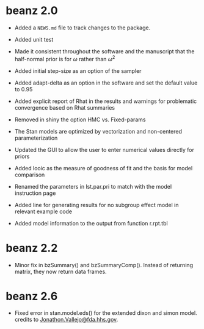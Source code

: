 # beanz 2.0

* Added a `NEWS.md` file to track changes to the package.

* Added unit test
* Made it consistent throughout the software and the manuscript that the
  half-normal prior is for $\omega$ rather than $\omega^{2}$
* Added initial step-size as an option of the sampler
* Added adapt-delta as an option in the software and set the default value to 0.95
* Added explicit report of Rhat in the results and warnings for problematic
  convergence based on Rhat summaries
* Removed in shiny the option HMC vs. Fixed-params
* The Stan models are optimized by vectorization and non-centered parameterization
* Updated the GUI to allow the user to enter numerical values directly for priors
* Added looic as the measure of goodness of fit and the basis for model comparison 
* Renamed the parameters in lst.par.pri to match with the model instruction page 
* Added line for generating results for no subgroup effect model in relevant example code
* Added model information to the output from function r.rpt.tbl 


# beanz 2.2

* Minor fix in bzSummary() and bzSummaryComp(). Instead of returning matrix,
  they now return data frames.

# beanz 2.6

* Fixed error in stan.model.eds() for the extended dixon and simon model.
  credits to Jonathon.Vallejo@fda.hhs.gov.
